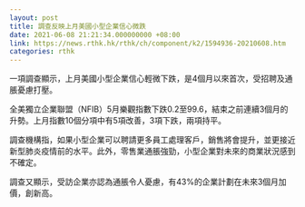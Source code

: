 ```yaml
---
layout: post
title: 調查反映上月美國小型企業信心微跌
date: 2021-06-08 21:21:34.000000000 +08:00
link: https://news.rthk.hk/rthk/ch/component/k2/1594936-20210608.htm
categories: rthk
---
```


一項調查顯示，上月美國小型企業信心輕微下跌，是4個月以來首次，受招聘及通脹憂慮打壓。

全美獨立企業聯盟（NFIB）5月樂觀指數下跌0.2至99.6，結束之前連續3個月的升勢。上月指數10個分項中有5項改善，3項下跌，兩項持平。

調查機構指，如果小型企業可以聘請更多員工處理客戶，銷售將會提升，並更接近新型肺炎疫情前的水平。此外，零售業通脹強勁，小型企業對未來的商業狀況感到不確定。

調查又顯示，受訪企業亦認為通脹令人憂慮，有43%的企業計劃在未來3個月加價，創新高。
